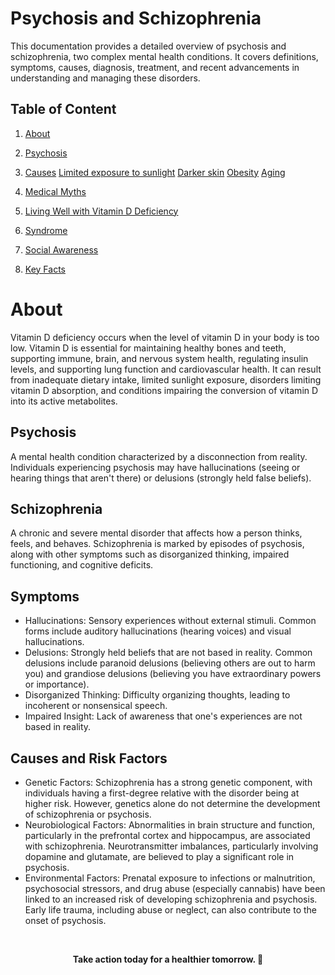 # Psychosis and Schizophrenia

This documentation provides a detailed overview of psychosis and schizophrenia, two complex mental health conditions. It covers definitions, symptoms, causes, diagnosis, treatment, and recent advancements in understanding and managing these disorders.


## Table of Content

1. [About](#about)
2. [Psychosis](#Psychosis)

3. [Causes](#causes)
    [Limited exposure to sunlight](#limited-exposure-to-sunlight)
    [Darker skin](#darker-skin)
    [Obesity](#Obesity)
    [Aging](#Aging)

4. [Medical Myths](#medical-myths)
5. [Living Well with Vitamin D Deficiency](#living-well-with-vitamin-d-deficiency)
6. [Syndrome](#syndrome)
7. [Social Awareness](#social-awareness)
8. [Key Facts](#key-facts)


# About
Vitamin D deficiency occurs when the level of vitamin D in your body is too low. Vitamin D is essential for maintaining healthy bones and teeth, supporting immune, brain, and nervous system health, regulating insulin levels, and supporting lung function and cardiovascular health. It can result from inadequate dietary intake, limited sunlight exposure, disorders limiting vitamin D absorption, and conditions impairing the conversion of vitamin D into its active metabolites.


## Psychosis 

A mental health condition characterized by a disconnection from reality. Individuals experiencing psychosis may have hallucinations (seeing or hearing things that aren't there) or delusions (strongly held false beliefs).

## Schizophrenia 
A chronic and severe mental disorder that affects how a person thinks, feels, and behaves. Schizophrenia is marked by episodes of psychosis, along with other symptoms such as disorganized thinking, impaired functioning, and cognitive deficits.

## Symptoms
- Hallucinations: Sensory experiences without external stimuli. Common forms include auditory hallucinations (hearing voices) and visual hallucinations.
- Delusions: Strongly held beliefs that are not based in reality. Common delusions include paranoid delusions (believing others are out to harm you) and grandiose delusions (believing you have extraordinary powers or importance).
- Disorganized Thinking: Difficulty organizing thoughts, leading to incoherent or nonsensical speech.
- Impaired Insight: Lack of awareness that one's experiences are not based in reality.

## Causes and Risk Factors
- Genetic Factors:
Schizophrenia has a strong genetic component, with individuals having a first-degree relative with the disorder being at higher risk.
However, genetics alone do not determine the development of schizophrenia or psychosis.
- Neurobiological Factors:
Abnormalities in brain structure and function, particularly in the prefrontal cortex and hippocampus, are associated with schizophrenia.
Neurotransmitter imbalances, particularly involving dopamine and glutamate, are believed to play a significant role in psychosis.
- Environmental Factors:
Prenatal exposure to infections or malnutrition, psychosocial stressors, and drug abuse (especially cannabis) have been linked to an increased risk of developing schizophrenia and psychosis.
Early life trauma, including abuse or neglect, can also contribute to the onset of psychosis.
<br>
<p align="center"><strong>Take action today for a healthier tomorrow. 💙</strong></p>
